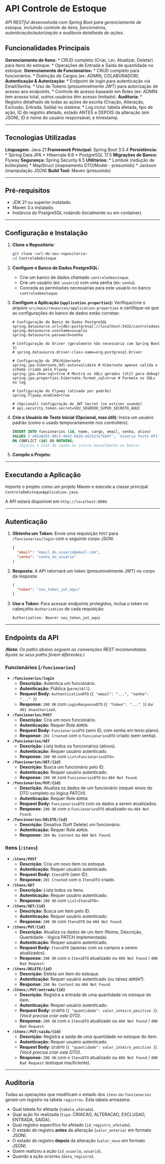 # API Controle de Estoque 

_API RESTful desenvolvida com Spring Boot para gerenciamento de estoque, incluindo controle de itens, funcionários, autenticação/autorização e auditoria detalhada de ações._



## Funcionalidades Principais

**Gerenciamento de Itens:**
    * CRUD completo (Criar, Ler, Atualizar, Deletar) para itens do estoque.
    * Operações de Entrada e Saída de quantidade no estoque.
**Gerenciamento de Funcionários:**
    * CRUD completo para funcionários.
    * Distinção de Cargos (ex: ADMIN, COLABORADOR).
**Autenticação & Autorização:**
    * Endpoint de login para autenticação via Email/Senha.
    * Uso de Tokens (presumivelmente JWT) para autorização de acesso aos endpoints.
    * Controle de acesso baseado em Roles (ex: ADMIN tem acesso total, outros usuários têm acesso limitado).
**Auditoria:**
    * Registro detalhado de todas as ações de escrita (Criação, Alteração, Exclusão, Entrada, Saída) no sistema.
    * Log inclui: tabela afetada, tipo de ação, ID do registro afetado, estado ANTES e DEPOIS da alteração (em JSON), ID e nome do usuário responsável, e timestamp.

---

## Tecnologias Utilizadas

**Linguagem:** Java 21
**Framework Principal:** Spring Boot 3.5.4
**Persistência:**
    * Spring Data JPA
    * Hibernate 6.6
    * PostgreSQL 17.5
**Migrações de Banco:** Flyway
**Segurança:** Spring Security 6.5
**Utilitários:**
    * Lombok (redução de boilerplate)
    * MapStruct (mapeamento DTO/Model - presumido)
    * Jackson (manipulação JSON)
**Build Tool:** Maven (presumido)

---

## Pré-requisitos

* JDK 21 ou superior instalado.
* Maven 3.x instalado.
* Instância do PostgreSQL rodando (localmente ou em container).

---

## Configuração e Instalação

1.  **Clone o Repositório:**
    ```bash
    git clone <url-do-seu-repositorio>
    cd ControleDeEstoque
    ```

2.  **Configure o Banco de Dados PostgreSQL:**
    * Crie um banco de dados chamado `controledeestoque`.
    * Crie um usuário (ex: `usuario`) com uma senha (ex: `senha`).
    * Conceda as permissões necessárias para este usuário no banco `controledeestoque`.

3.  **Configure a Aplicação (`application.properties`):**
    Verifique/crie o arquivo `src/main/resources/application.properties` e certifique-se que as configurações do banco de dados estão corretas:
    ```properties
    # Configuração do Banco de Dados PostgreSQL
    spring.datasource.url=jdbc:postgresql://localhost:5432/controledeestoque
    spring.datasource.username=usuario
    spring.datasource.password=senha

    # Configuração do Driver (geralmente não necessário com Spring Boot 3)
    # spring.datasource.driver-class-name=org.postgresql.Driver

    # Configuração do JPA/Hibernate
    spring.jpa.hibernate.ddl-auto=validate # Hibernate apenas valida o schema criado pelo Flyway
    spring.jpa.show-sql=true # Mostra os SQLs gerados (útil para debug)
    spring.jpa.properties.hibernate.format_sql=true # Formata os SQLs no log

    # Configuração do Flyway (ativado por padrão)
    spring.flyway.enabled=true

    # (Opcional) Configuração do JWT Secret (se estiver usando)
    # api.security.token.secret=SEU_SEGREDO_SUPER_SECRETO_AQUI
    ```

4.  **Crie o Usuário de Teste Inicial (Opcional, mas útil):**
    Insira um usuário padrão (como o usado temporariamente nos controllers):
    ```sql
    INSERT INTO funcionarios (id, nome, cargo, email, senha, ativo)
    VALUES ('a05a8d55-08c5-4642-b026-e63327e7bb9f', 'Usuário Teste API', 'ADMIN', 'testeapi@sistema.com', '$2a$10$....', true) -- Use um hash bcrypt válido!
    ON CONFLICT (id) DO NOTHING;
    -- (Ajuste o hash da senha ou insira manualmente no banco)
    ```

5.  **Compile o Projeto:**

---

## Executando a Aplicação

Importe o projeto como um projeto Maven e execute a classe principal `ControleDeEstoqueApplication.java`.

A API estará disponível em `http://localhost:8080`.

---

## Autenticação

1.  **Obtenha um Token:** Envie uma requisição `POST` para `/funcionarios/login` com o seguinte corpo JSON:
    ```json
    {
      "email": "email_do_usuario@email.com",
      "senha": "senha_do_usuario"
    }
    ```
2.  **Resposta:** A API retornará um token (presumivelmente JWT) no corpo da resposta:
    ```json
    {
      "token": "seu_token_jwt_aqui"
    }
    ```
3.  **Use o Token:** Para acessar endpoints protegidos, inclua o token no cabeçalho `Authorization` de cada requisição:
    ```
    Authorization: Bearer seu_token_jwt_aqui
    ```

---

## Endpoints da API

_(**Nota:** Os paths abaixo seguem as convenções REST recomendadas. Ajuste se seus paths forem diferentes.)_

### Funcionários (`/funcionarios`)

* **`/funcionarios/login`**
    * **Descrição:** Autentica um funcionário.
    * **Autenticação:** Pública (`permitAll`).
    * **Request Body:** `AuthenticationDTO` (`{ "email": "...", "senha": "..." }`)
    * **Response:** `200 OK` com `LoginResponseDTO` (`{ "token": "..." }`) ou `401 Unauthorized`.
* **`/funcionarios/POST`**
    * **Descrição:** Cria um novo funcionário.
    * **Autenticação:** Requer Role `ADMIN`.
    * **Request Body:** `FuncionariosDTO` (sem ID, com senha em texto plano).
    * **Response:** `201 Created` com o `FuncionariosDTO` criado (sem senha).
* **`/funcionarios/GET`**
    * **Descrição:** Lista todos os funcionários (ativos).
    * **Autenticação:** Requer usuário autenticado.
    * **Response:** `200 OK` com `List<FuncionariosDTO>`.
* **`/funcionarios/GET/{id}`**
    * **Descrição:** Busca um funcionário pelo ID.
    * **Autenticação:** Requer usuário autenticado.
    * **Response:** `200 OK` com `FuncionariosDTO` ou `404 Not Found`.
* **`/funcionarios/PUT/{id}`**
    * **Descrição:** Atualiza os dados de um funcionário (requer envio do DTO completo ou lógica PATCH).
    * **Autenticação:** Requer Role `ADMIN`.
    * **Request Body:** `FuncionariosDTO` com os dados a serem atualizados.
    * **Response:** `200 OK` com o `FuncionariosDTO` atualizado ou `404 Not Found`.
* **`/funcionarios/DELETE/{id}`**
    * **Descrição:** Desativa (Soft Delete) um funcionário.
    * **Autenticação:** Requer Role `ADMIN`.
    * **Response:** `204 No Content` ou `404 Not Found`.

### Itens (`/itens`)

* **`/itens/POST`**
    * **Descrição:** Cria um novo item no estoque.
    * **Autenticação:** Requer usuário autenticado.
    * **Request Body:** `ItensDTO` (sem ID).
    * **Response:** `201 Created` com o `ItensDTO` criado.
* **`/itens/GET`**
    * **Descrição:** Lista todos os itens.
    * **Autenticação:** Requer usuário autenticado.
    * **Response:** `200 OK` com `List<ItensDTO>`.
* **`/itens/GET/{id}`**
    * **Descrição:** Busca um item pelo ID.
    * **Autenticação:** Requer usuário autenticado.
    * **Response:** `200 OK` com `ItensDTO` ou `404 Not Found`.
* **`/itens/PUT/{id}`**
    * **Descrição:** Atualiza os dados de um item (Nome, Descrição, Quantidade - lógica PATCH implementada).
    * **Autenticação:** Requer usuário autenticado.
    * **Request Body:** `ItensDTO` (apenas com os campos a serem atualizados).
    * **Response:** `200 OK` com o `ItensDTO` atualizado ou `404 Not Found` / `400 Bad Request`.
* **`/itens/DELETE/{id}`**
    * **Descrição:** Deleta um item do estoque.
    * **Autenticação:** Requer usuário autenticado (ou talvez `ADMIN`?).
    * **Response:** `204 No Content` ou `404 Not Found`.
* **`/itens//PUT/entrada/{id}`**
    * **Descrição:** Registra a entrada de uma quantidade no estoque do item.
    * **Autenticação:** Requer usuário autenticado.
    * **Request Body:** `QtdDTO` (`{ "quantidade": valor_inteiro_positivo }`). _(Você precisa criar este DTO)_.
    * **Response:** `200 OK` com o `ItensDTO` atualizado ou `404 Not Found` / `400 Bad Request`.
* **`/itens//PUT/saida/{id}`**
    * **Descrição:** Registra a saída de uma quantidade no estoque do item.
    * **Autenticação:** Requer usuário autenticado.
    * **Request Body:** `QtdDTO` (`{ "quantidade": valor_inteiro_positivo }`). _(Você precisa criar este DTO)_.
    * **Response:** `200 OK` com o `ItensDTO` atualizado ou `404 Not Found` / `400 Bad Request` (estoque insuficiente).

---

## Auditoria

Todas as operações que modificam o estado dos `itens` ou `funcionarios` geram um registro na tabela `registros`. Esta tabela armazena:
* Qual tabela foi afetada (`tabela_afetada`).
* Qual ação foi realizada (`tipo`: CRIACAO, ALTERACAO, EXCLUSAO, ENTRADA, SAIDA).
* Qual registro específico foi afetado (`id_registro_afetado`).
* O estado do registro **antes** da alteração (`valor_anterior` em formato JSON).
* O estado do registro **depois** da alteração (`valor_novo` em formato JSON).
* Quem realizou a ação (`id_usuario`, `usuario`).
* Quando a ação ocorreu (`data_registro`).
